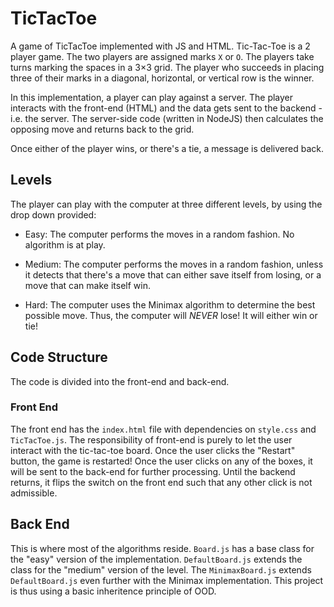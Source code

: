 # TicTacToe
A game of TicTacToe implemented with JS and HTML. Tic-Tac-Toe is a 2 player game. The two players are assigned marks `X` or `O`. The players take turns marking the spaces in a 3×3 grid. The player who succeeds in placing three of their marks in a diagonal, horizontal, or vertical row is the winner.

In this implementation, a player can play against a server. The player interacts with the front-end (HTML) and the data gets sent to the backend - i.e. the server. The server-side code (written in NodeJS) then calculates the opposing move and returns back to the grid.

Once either of the player wins, or there's a tie, a message is delivered back.

## Levels
The player can play with the computer at three different levels, by using the drop down provided:

* Easy: The computer performs the moves in a random fashion. No algorithm is at play.

* Medium: The computer performs the moves in a random fashion, unless it detects that there's a move that can either save itself from losing, or a move that can make itself win.

* Hard: The computer uses the Minimax algorithm to determine the best possible move. Thus, the computer will *NEVER* lose! It will either win or tie!

## Code Structure
The code is divided into the front-end and back-end.
### Front End
The front end has the ``index.html`` file with dependencies on ``style.css`` and ``TicTacToe.js``. The responsibility of front-end is purely to let the user interact with the tic-tac-toe board. Once the user clicks the "Restart" button, the game is restarted! Once the user clicks on any of the boxes, it will be sent to the back-end for further processing. Until the backend returns, it flips the switch on the front end such that any other click is not admissible.

## Back End

This is where most of the algorithms reside. ``Board.js`` has a base class for the "easy" version of the implementation. ``DefaultBoard.js`` extends the class for the "medium" version of the level. The ``MinimaxBoard.js`` extends ``DefaultBoard.js`` even further with the Minimax implementation. This project is thus using a basic inheritence principle of OOD.



